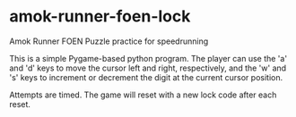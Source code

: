 # amok-runner-foen-lock
Amok Runner FOEN Puzzle practice for speedrunning

This is a simple Pygame-based python program.
The player can use the 'a' and 'd' keys to move the cursor left and right, respectively, 
and the 'w' and 's' keys to increment or decrement the digit at the current cursor position. 


Attempts are timed.
The game will reset with a new lock code after each reset.

